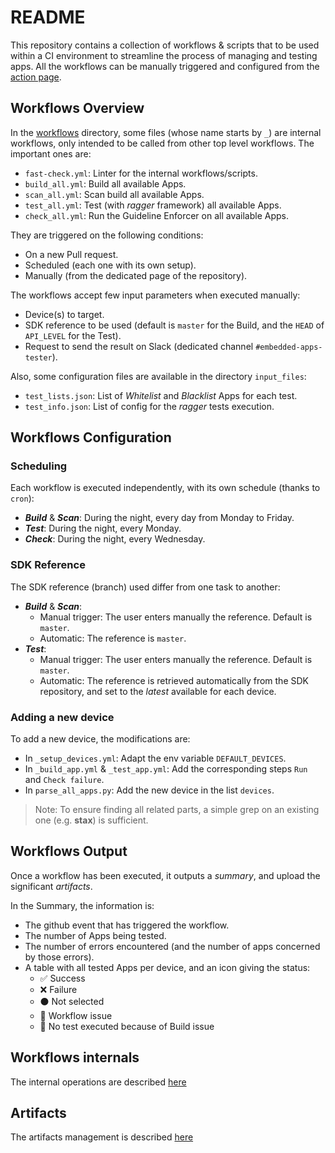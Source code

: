 # README

This repository contains a collection of workflows & scripts that to be used within a CI environment
to streamline the process of managing and testing apps.
All the workflows can be manually triggered and configured from the [action page](https://github.com/LedgerHQ/ledger-app-tester/actions).

## Workflows Overview

In the [workflows](.github/workflows) directory, some files (whose name starts by `_`)
are internal workflows, only intended to be called from other top level workflows.
The important ones are:

- `fast-check.yml`: Linter for the internal workflows/scripts.
- `build_all.yml`: Build all available Apps.
- `scan_all.yml`: Scan build all available Apps.
- `test_all.yml`: Test (with _ragger_ framework) all available Apps.
- `check_all.yml`: Run the Guideline Enforcer on all available Apps.

They are triggered on the following conditions:

- On a new Pull request.
- Scheduled (each one with its own setup).
- Manually (from the dedicated page of the repository).

The workflows accept few input parameters when executed manually:

- Device(s) to target.
- SDK reference to be used (default is `master` for the Build, and the `HEAD` of `API_LEVEL` for the Test).
- Request to send the result on Slack (dedicated channel `#embedded-apps-tester`).

Also, some configuration files are available in the directory `input_files`:

- `test_lists.json`: List of _Whitelist_ and _Blacklist_ Apps for each test.
- `test_info.json`: List of config for the _ragger_ tests execution.

## Workflows Configuration

### Scheduling

Each workflow is executed independently, with its own schedule (thanks to `cron`):

- ___Build___ & ___Scan___: During the night, every day from Monday to Friday.
- ___Test___: During the night, every Monday.
- ___Check___: During the night, every Wednesday.

### SDK Reference

The SDK reference (branch) used differ from one task to another:

- ___Build___ & ___Scan___:
  - Manual trigger: The user enters manually the reference. Default is `master`.
  - Automatic: The reference is `master`.
- ___Test___:
  - Manual trigger: The user enters manually the reference. Default is `master`.
  - Automatic: The reference is retrieved automatically from the SDK repository,
    and set to the _latest_ available for each device.

### Adding a new device

To add a new device, the modifications are:

- In `_setup_devices.yml`: Adapt the env variable `DEFAULT_DEVICES`.
- In `_build_app.yml` & `_test_app.yml`: Add the corresponding steps `Run` and `Check failure`.
- In `parse_all_apps.py`: Add the new device in the list `devices`.

> Note: To ensure finding all related parts, a simple grep on an existing one (e.g. __stax__) is sufficient.

## Workflows Output

Once a workflow has been executed, it outputs a _summary_, and upload the significant _artifacts_.

In the Summary, the information is:

- The github event that has triggered the workflow.
- The number of Apps being tested.
- The number of errors encountered (and the number of apps concerned by those errors).
- A table with all tested Apps per device, and an icon giving the status:
  - ✅ Success
  - ❌ Failure
  - ⚫ Not selected
  - 🚧 Workflow issue
  - 🚫 No test executed because of Build issue

## Workflows internals

The internal operations are described [here](doc/internals.md)

## Artifacts

The artifacts management is described [here](doc/artifacts.md)
